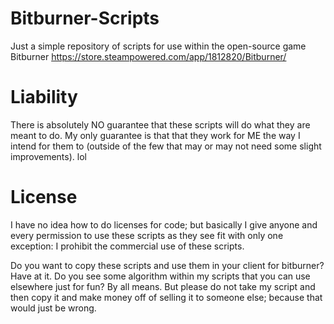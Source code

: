 # Bitburner-Scripts
Just a simple repository of scripts for use within the open-source game Bitburner
https://store.steampowered.com/app/1812820/Bitburner/

# Liability
There is absolutely NO guarantee that these scripts will do what they are meant to do. My only guarantee is that that they work for ME the way I intend for them to (outside of the few that may or may not need some slight improvements). lol

# License
I have no idea how to do licenses for code; but basically I give anyone and every permission to use these scripts as they see fit with only one exception:
I prohibit the commercial use of these scripts.

Do you want to copy these scripts and use them in your client for bitburner? Have at it.
Do you see some algorithm within my scripts that you can use elsewhere just for fun? By all means.
But please do not take my script and then copy it and make money off of selling it to someone else; because that would just be wrong.
